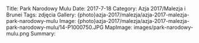 Title: Park Narodowy Mulu
Date: 2017-7-18
Category: Azja 2017/Malezja i Brunei
Tags: zdjęcia
Gallery: {photo}azja-2017/malezja/azja-2017-malezja-park-narodowy-mulu
Image: {photo}azja-2017/malezja/azja-2017-malezja-park-narodowy-mulu/14-P1000750.JPG
MapImage: images/park-narodowy-mulu.png
Summary:
